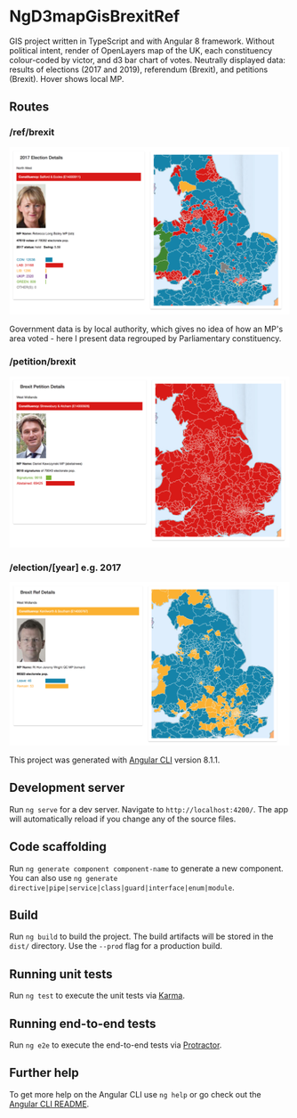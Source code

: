 # NgD3mapGisBrexitRef

GIS project written in TypeScript and with Angular 8 framework. Without political intent, render of OpenLayers map of the UK, each constituency colour-coded by victor, and d3 bar chart of votes. Neutrally displayed data: results of elections (2017 and 2019), referendum (Brexit), and petitions (Brexit). Hover shows local MP.

## Routes

### /ref/brexit
![preview](./readme_imgs/ref-brexit.png)  

Government data is by local authority, which gives no idea of how an MP's area voted - here I present data regrouped by Parliamentary constituency.

### /petition/brexit
![preview](./readme_imgs/petition-brexit.png)  

### /election/[year] e.g. 2017
![preview](./readme_imgs/election-2017.png)  

This project was generated with [Angular CLI](https://github.com/angular/angular-cli) version 8.1.1.

## Development server

Run `ng serve` for a dev server. Navigate to `http://localhost:4200/`. The app will automatically reload if you change any of the source files.

## Code scaffolding

Run `ng generate component component-name` to generate a new component. You can also use `ng generate directive|pipe|service|class|guard|interface|enum|module`.

## Build

Run `ng build` to build the project. The build artifacts will be stored in the `dist/` directory. Use the `--prod` flag for a production build.

## Running unit tests

Run `ng test` to execute the unit tests via [Karma](https://karma-runner.github.io).

## Running end-to-end tests

Run `ng e2e` to execute the end-to-end tests via [Protractor](http://www.protractortest.org/).

## Further help

To get more help on the Angular CLI use `ng help` or go check out the [Angular CLI README](https://github.com/angular/angular-cli/blob/master/README.md).
